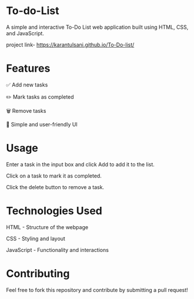 ﻿# To-do-List
A simple and interactive To-Do List web application built using HTML, CSS, and JavaScript.

project link- https://karantulsani.github.io/To-Do-list/

# Features

✅ Add new tasks

✏️ Mark tasks as completed

🗑️ Remove tasks

🎨 Simple and user-friendly UI

# Usage

Enter a task in the input box and click Add to add it to the list.

Click on a task to mark it as completed.

Click the delete button to remove a task.

# Technologies Used

HTML - Structure of the webpage

CSS - Styling and layout

JavaScript - Functionality and interactions

# Contributing

Feel free to fork this repository and contribute by submitting a pull request!
